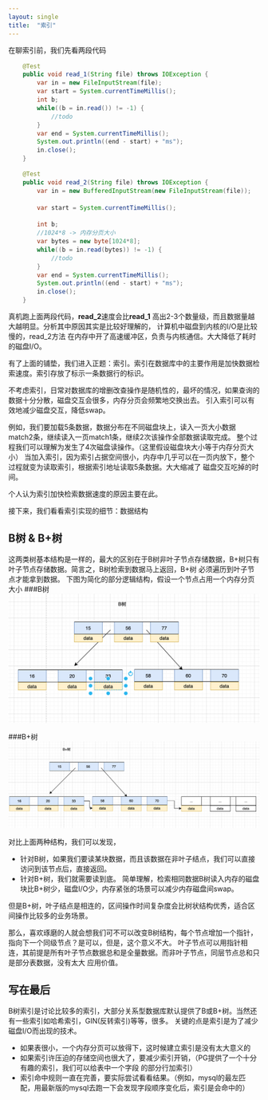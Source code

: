 ```yaml
---
layout: single
title:  "索引"
---
```


在聊索引前，我们先看两段代码
```java
    @Test
    public void read_1(String file) throws IOException {
        var in = new FileInputStream(file);
        var start = System.currentTimeMillis();
        int b;
        while((b = in.read()) != -1) {
            //todo
        }
        var end = System.currentTimeMillis();
        System.out.println((end - start) + "ms");
        in.close();
    }
```

```java
    @Test
    public void read_2(String file) throws IOException {
        var in = new BufferedInputStream(new FileInputStream(file));

        var start = System.currentTimeMillis();

        int b;
        //1024*8 -> 内存分页大小
        var bytes = new byte[1024*8];
        while((b = in.read(bytes)) != -1) {
            //todo
        }
        var end = System.currentTimeMillis();
        System.out.println((end - start) + "ms");
        in.close();
    }
```
真机跑上面两段代码，**read_2**速度会比**read_1** 高出2-3个数量级，而且数据量越大越明显。分析其中原因其实是比较好理解的，
计算机中磁盘到内核的I/O是比较慢的，read_2方法 在内存中开了高速缓冲区，负责与内核通信。大大降低了耗时的磁盘I/O。

有了上面的铺垫，我们进入正题：索引。索引在数据库中的主要作用是加快数据检索速度。索引存放了标示一条数据行的标识。

不考虑索引，日常对数据库的增删改查操作是随机性的，最坏的情况，如果查询的数据十分分散，磁盘交互会很多，内存分页会频繁地交换出去。
引入索引可以有效地减少磁盘交互，降低swap。

例如，我们要加载5条数据，数据分布在不同磁盘块上，读入一页大小数据match2条，继续读入一页match1条，继续2次该操作全部数据读取完成。
整个过程我们可以理解为发生了4次磁盘读操作。（这里假设磁盘块大小等于内存分页大小）
当加入索引，因为索引占据空间很小，内存中几乎可以在一页内放下，整个过程就变为读取索引，根据索引地址读取5条数据。大大缩减了
磁盘交互吃掉的时间。

个人认为索引加快检索数据速度的原因主要在此。

接下来，我们看看索引实现的细节：数据结构

## B树 & B+树
这两类树基本结构是一样的，最大的区别在于B树非叶子节点存储数据，B+树只有叶子节点存储数据。简言之，B树检索到数据马上返回，B+树
必须遍历到叶子节点才能拿到数据。
下图为简化的部分逻辑结构，假设一个节点占用一个内存分页大小
###B树
![B树](/assets/images/Btree.png)

###B+树
![Bplus树](/assets/images/Bplustree.png)


对比上面两种结构，我们可以发现，
* 针对B树，如果我们要读某块数据，而且该数据在非叶子结点，我们可以直接访问到该节点后，直接返回。
* 针对B+树，我们就需要读到底。
简单理解，检索相同数据B树读入内存的磁盘块比B+树少，磁盘I/O少，内存紧张的场景可以减少内存磁盘间swap。

但是B+树，叶子结点是相连的，区间操作时间复杂度会比树状结构优秀，适合区间操作比较多的业务场景。

那么，喜欢琢磨的人就会想我们可不可以改变B树结构，每个节点增加一个指针，指向下一个同级节点？是可以，但是，这个意义不大。
叶子节点可以用指针相连，其前提是所有叶子节点数据总和是全量数据。而非叶子节点，同层节点总和只是部分表数据，没有太大
应用价值。

## 写在最后
B树索引是讨论比较多的索引，大部分关系型数据库默认提供了B或B+树。当然还有一些索引如哈希索引，GIN(反转索引)等等，很多。
关键的点是索引是为了减少磁盘I/O而出现的技术。
* 如果表很小，一个内存分页可以放得下，这时候建立索引是没有太大意义的
* 如果索引许压迫的存储空间也很大了，要减少索引开销，（PG提供了一个十分有趣的索引，我们可以给表中一个字段
的部分行加索引）
* 索引命中规则一直在完善，要实际尝试看看结果。（例如，mysql的最左匹配，用最新版的mysql去跑一下会发现字段顺序变化后，索引是会命中的）








